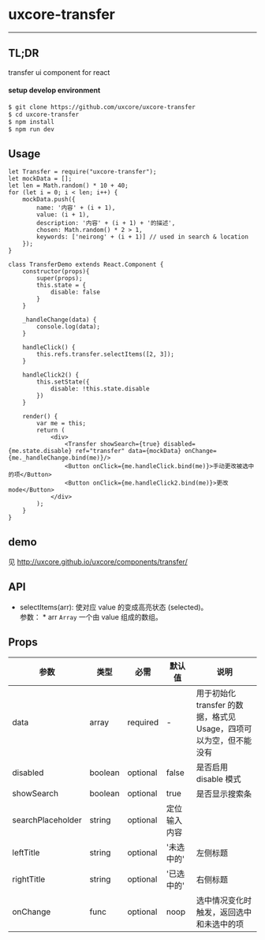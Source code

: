 # uxcore-transfer

---

## TL;DR

transfer ui component for react

#### setup develop environment

```sh
$ git clone https://github.com/uxcore/uxcore-transfer
$ cd uxcore-transfer
$ npm install
$ npm run dev
```

## Usage

```
let Transfer = require("uxcore-transfer");
let mockData = [];
let len = Math.random() * 10 + 40;
for (let i = 0; i < len; i++) {
    mockData.push({
        name: '内容' + (i + 1),
        value: (i + 1),
        description: '内容' + (i + 1) + '的描述',
        chosen: Math.random() * 2 > 1,
        keywords: ['neirong' + (i + 1)] // used in search & location
    });
}

class TransferDemo extends React.Component {
    constructor(props){
        super(props);
        this.state = {
            disable: false
        }
    }

    _handleChange(data) {
        console.log(data);
    }

    handleClick() {
        this.refs.transfer.selectItems([2, 3]);
    }

    handleClick2() {
        this.setState({
            disable: !this.state.disable
        })
    }

    render() {
        var me = this;
        return (
            <div>
                <Transfer showSearch={true} disabled={me.state.disable} ref="transfer" data={mockData} onChange={me._handleChange.bind(me)}/>
                <Button onClick={me.handleClick.bind(me)}>手动更改被选中的项</Button>
                <Button onClick={me.handleClick2.bind(me)}>更改 mode</Button>
            </div>
        );
    }
}

```

## demo

见 http://uxcore.github.io/uxcore/components/transfer/

## API

* selectItems(arr): 使对应 value 的变成高亮状态 (selected)。  
参数：
        * arr `Array` 一个由 value 组成的数组。

## Props

|参数|类型|必需|默认值|说明|
|---|----|---|----|---|
|data|array|required|-|用于初始化 transfer 的数据，格式见 Usage，四项可以为空，但不能没有|
|disabled|boolean|optional|false|是否启用 disable 模式|
|showSearch|boolean|optional|true|是否显示搜索条|
|searchPlaceholder|string|optional|定位输入内容||
|leftTitle|string|optional|'未选中的'|左侧标题|
|rightTitle|string|optional|'已选中的'|右侧标题|
|onChange|func|optional|noop|选中情况变化时触发，返回选中和未选中的项|
